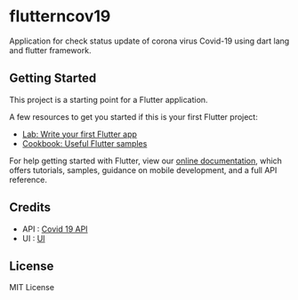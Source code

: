 # flutterncov19

Application for check status update of corona virus Covid-19 using dart lang and flutter framework.

## Getting Started

This project is a starting point for a Flutter application.

A few resources to get you started if this is your first Flutter project:

- [Lab: Write your first Flutter app](https://flutter.dev/docs/get-started/codelab)
- [Cookbook: Useful Flutter samples](https://flutter.dev/docs/cookbook)

For help getting started with Flutter, view our
[online documentation](https://flutter.dev/docs), which offers tutorials,
samples, guidance on mobile development, and a full API reference.

## Credits
- API : [Covid 19 API](https://github.com/novelcovid/api) 
- UI : [UI](https://github.com/mahtab-ali/fitness_app_ui)

## License
MIT License